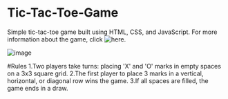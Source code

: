 # Tic-Tac-Toe-Game
Simple tic-tac-toe game built using HTML, CSS, and JavaScript. For more information about the game, click ![here]().

![image](https://github.com/tusharac11/Tic-Tac-Toe-Game/assets/122482528/a2fa8cd9-b27e-4012-a6ac-ebfc44ee92e1)


#Rules
1.Two players take turns: placing 'X' and 'O' marks in empty spaces on a 3x3 square grid.
2.The first player to place 3 marks in a vertical, horizontal, or diagonal row wins the game.
3.If all spaces are filled, the game ends in a draw.
